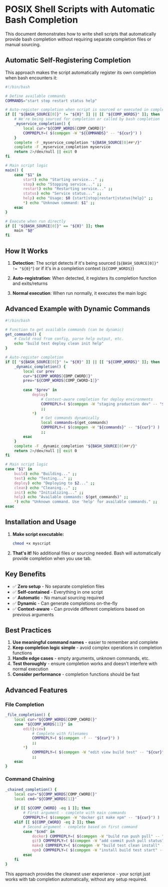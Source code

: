 # POSIX Shell Scripts with Automatic Bash Completion

This document demonstrates how to write shell scripts that automatically provide bash completion without requiring separate completion files or manual sourcing.

## Automatic Self-Registering Completion

This approach makes the script automatically register its own completion when bash encounters it:

```bash
#!/bin/bash

# Define available commands
COMMANDS="start stop restart status help"

# Auto-register completion when script is sourced or executed in completion context
if [[ "${BASH_SOURCE[0]}" != "${0}" ]] || [[ "${COMP_WORDS}" ]]; then
    # We're being sourced for completion or called by bash completion
    _myservice_completion() {
        local cur="${COMP_WORDS[COMP_CWORD]}"
        COMPREPLY=( $(compgen -W "${COMMANDS}" -- "${cur}") )
    }
    complete -F _myservice_completion "${BASH_SOURCE[0]##*/}"
    complete -F _myservice_completion myservice
    return 2>/dev/null || exit 0
fi

# Main script logic
main() {
    case "$1" in
        start) echo "Starting service..." ;;
        stop) echo "Stopping service..." ;;
        restart) echo "Restarting service..." ;;
        status) echo "Service status..." ;;
        help) echo "Usage: $0 {start|stop|restart|status|help}" ;;
        *) echo "Unknown command: $1" ;;
    esac
}

# Execute when run directly
if [[ "${BASH_SOURCE[0]}" == "${0}" ]]; then
    main "$@"
fi
```

## How It Works

1. **Detection**: The script detects if it's being sourced (`${BASH_SOURCE[0]}" != "${0}"`) or if it's in a completion context (`${COMP_WORDS}`)

2. **Auto-registration**: When detected, it registers its completion function and exits/returns

3. **Normal execution**: When run normally, it executes the main logic

## Advanced Example with Dynamic Commands

```bash
#!/bin/bash

# Function to get available commands (can be dynamic)
get_commands() {
    # Could read from config, parse help output, etc.
    echo "build test deploy clean init help"
}

# Auto-register completion
if [[ "${BASH_SOURCE[0]}" != "${0}" ]] || [[ "${COMP_WORDS}" ]]; then
    _dynamic_completion() {
        local cur prev
        cur="${COMP_WORDS[COMP_CWORD]}"
        prev="${COMP_WORDS[COMP_CWORD-1]}"
        
        case "$prev" in
            deploy)
                # Context-aware completion for deploy environments
                COMPREPLY=( $(compgen -W "staging production dev" -- "${cur}") )
                ;;
            *)
                # Get commands dynamically
                local commands=$(get_commands)
                COMPREPLY=( $(compgen -W "${commands}" -- "${cur}") )
                ;;
        esac
    }
    complete -F _dynamic_completion "${BASH_SOURCE[0]##*/}"
    return 2>/dev/null || exit 0
fi

# Main script logic
case "$1" in
    build) echo "Building..." ;;
    test) echo "Testing..." ;;
    deploy) echo "Deploying to $2..." ;;
    clean) echo "Cleaning..." ;;
    init) echo "Initializing..." ;;
    help) echo "Available commands: $(get_commands)" ;;
    *) echo "Unknown command. Use 'help' for available commands." ;;
esac
```

## Installation and Usage

1. **Make script executable:**
   ```bash
   chmod +x myscript
   ```

2. **That's it!** No additional files or sourcing needed. Bash will automatically provide completion when you use tab.

## Key Benefits

- ✅ **Zero setup** - No separate completion files
- ✅ **Self-contained** - Everything in one script
- ✅ **Automatic** - No manual sourcing required
- ✅ **Dynamic** - Can generate completions on-the-fly
- ✅ **Context-aware** - Can provide different completions based on previous arguments

## Best Practices

1. **Use meaningful command names** - easier to remember and complete
2. **Keep completion logic simple** - avoid complex operations in completion functions
3. **Handle edge cases** - empty arguments, unknown commands, etc.
4. **Test thoroughly** - ensure completion works and doesn't interfere with normal execution
5. **Consider performance** - completion functions should be fast

## Advanced Features

### File Completion
```bash
_file_completion() {
    local cur="${COMP_WORDS[COMP_CWORD]}"
    case "${COMP_WORDS[1]}" in
        edit|view)
            # Complete with filenames
            COMPREPLY=( $(compgen -f -- "${cur}") )
            ;;
        *)
            COMPREPLY=( $(compgen -W "edit view build test" -- "${cur}") )
            ;;
    esac
}
```

### Command Chaining
```bash
_chained_completion() {
    local cur="${COMP_WORDS[COMP_CWORD]}"
    local cmd="${COMP_WORDS[1]}"
    
    if [[ ${COMP_CWORD} -eq 1 ]]; then
        # First argument - complete with main commands
        COMPREPLY=( $(compgen -W "docker git make npm" -- "${cur}") )
    elif [[ ${COMP_CWORD} -eq 2 ]]; then
        # Second argument - complete based on first command
        case "$cmd" in
            docker) COMPREPLY=( $(compgen -W "build run push pull" -- "${cur}") ) ;;
            git) COMPREPLY=( $(compgen -W "add commit push pull status" -- "${cur}") ) ;;
            make) COMPREPLY=( $(compgen -W "build test clean install" -- "${cur}") ) ;;
            npm) COMPREPLY=( $(compgen -W "install build test start" -- "${cur}") ) ;;
        esac
    fi
}
```

This approach provides the cleanest user experience - your script just works with tab completion automatically, without any setup required.
